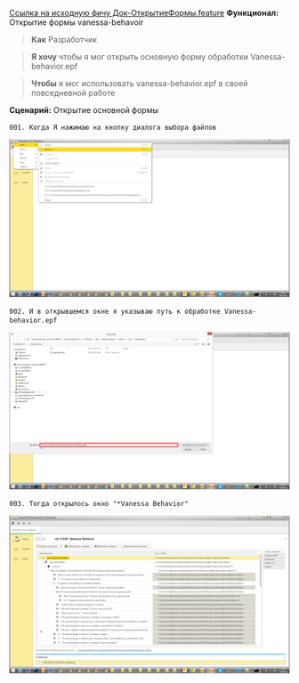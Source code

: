 [Ссылка на исходную фичу Док-ОткрытиеФормы.feature](https://github.com/silverbulleters/vanessa-behavior/tree/develop/features/Core/OpenForm/Док-ОткрытиеФормы.feature "Оригинальная фича")
**Функционал:** Открытие формы vanessa-behavoir

> **Как** Разработчик

> **Я хочу** чтобы я мог открыть основную форму обработки Vanessa-behavior.epf

> **Чтобы** я мог использовать vanessa-behavior.epf в своей повседневной работе


**Сценарий:** Открытие основной формы

	001. Когда Я нажимаю на кнопку диалога выбора файлов
<img src=Pict/ОткрытиеФормы/ОткрытиеФормы_1_Открытие_основной_формы_001.png>

	002. И в открывшемся окне я указываю путь к обработке Vanessa-behavior.epf
<img src=Pict/ОткрытиеФормы/ОткрытиеФормы_2_Открытие_основной_формы_002.png>

	003. Тогда открылось окно "*Vanessa Behavior"
<img src=Pict/ОткрытиеФормы/ОткрытиеФормы_3_Открытие_основной_формы_003.png>
